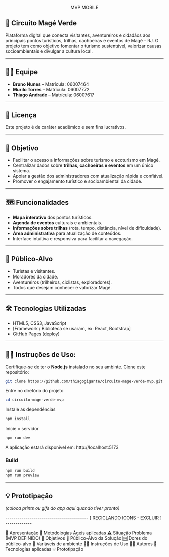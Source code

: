 <p align="center"> MVP MOBILE </p>
  
## 🌱 Circuito Magé Verde

Plataforma digital que conecta visitantes, aventureiros e cidadãos aos principais pontos turísticos, trilhas, cachoeiras e eventos de Magé – RJ.
O projeto tem como objetivo fomentar o turismo sustentável, valorizar causas socioambientais e divulgar a cultura local.

---
## 👨‍💻 Equipe

* **Bruno Nunes** – Matrícula: 06007464
* **Murilo Torres** – Matrícula: 06007772
* **Thiago Andrade** – Matrícula: 06007617

---
## 📄 Licença

Este projeto é de caráter acadêmico e sem fins lucrativos.

---
## 📌 Objetivo

* Facilitar o acesso a informações sobre turismo e ecoturismo em Magé.
* Centralizar dados sobre **trilhas, cachoeiras e eventos** em um único sistema.
* Apoiar a gestão dos administradores com atualização rápida e confiável.
* Promover o engajamento turístico e socioambiental da cidade.

---
## 🗺️ Funcionalidades

* **Mapa interativo** dos pontos turísticos.
* **Agenda de eventos** culturais e ambientais.
* **Informações sobre trilhas** (rota, tempo, distância, nível de dificuldade).
* **Área administrativa** para atualização de conteúdos.
* Interface intuitiva e responsiva para facilitar a navegação.

---
## 👥 Público-Alvo

* Turistas e visitantes.
* Moradores da cidade.
* Aventureiros (trilheiros, ciclistas, exploradores).
* Todos que desejam conhecer e valorizar Magé.

---
## 🛠️ Tecnologias Utilizadas

* HTML5, CSS3, JavaScript
* \[Framework / Biblioteca se usaram, ex: React, Bootstrap]
* GitHub Pages (deploy)

---
## 👨‍🏫 Instruções de Uso:

Certifique-se de ter o **Node.js** instalado no seu ambinte.
Clone este repositório:

 ```bash
 git clone https://github.com/thiagogigante/circuito-mage-verde-mvp.git
 ```
   
Entre no diretório do projeto

```powershell
cd circuito-mage-verde-mvp
```

Instale as dependências

```powershell
npm install
```

Inicie o servidor

```powershell
npm run dev
```

A aplicação estará disponível em: http://localhost:5173


### Build

```powershell
npm run build
npm run preview
```
---
## 💡 Prototipação

*(coloca prints ou gifs do app aqui quando tiver pronto)*

----------------------------------------- [ RECICLANDO ICONS - EXCLUIR ] -------------

📑 Apresentação
🚀 Metodologias Ágeis aplicadas
⚠️ Situação Problema (MVP DEFINIDO)
🎯 Objetivos
👥 Público-Alvo da Solução
🆘 Dores do público-alvo
🔐 Variáveis de ambiente
👨‍🏫 Instruções de Uso
👨‍💻 Autores
🤖 Tecnologias aplicadas
💡 Prototipação

